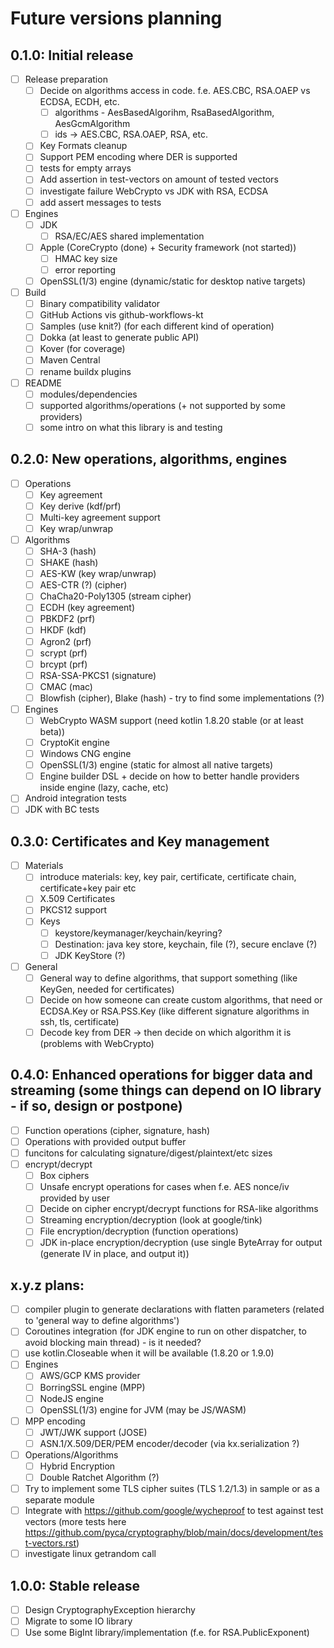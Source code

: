 # Future versions planning

## 0.1.0: Initial release

* [ ] Release preparation
    * [ ] Decide on algorithms access in code. f.e. AES.CBC, RSA.OAEP vs ECDSA, ECDH, etc.
        * [ ] algorithms - AesBasedAlgorihm, RsaBasedAlgorithm, AesGcmAlgorithm
        * [ ] ids -> AES.CBC, RSA.OAEP, RSA, etc.
    * [ ] Key Formats cleanup
    * [ ] Support PEM encoding where DER is supported
    * [ ] tests for empty arrays
    * [ ] Add assertion in test-vectors on amount of tested vectors
    * [ ] investigate failure WebCrypto vs JDK with RSA, ECDSA
    * [ ] add assert messages to tests

* [ ] Engines
    * [ ] JDK
        * [ ] RSA/EC/AES shared implementation
    * [ ] Apple (CoreCrypto (done) + Security framework (not started))
        * [ ] HMAC key size
        * [ ] error reporting
    * [ ] OpenSSL(1/3) engine (dynamic/static for desktop native targets)
* [ ] Build
    * [ ] Binary compatibility validator
    * [ ] GitHub Actions vis github-workflows-kt
    * [ ] Samples (use knit?) (for each different kind of operation)
    * [ ] Dokka (at least to generate public API)
    * [ ] Kover (for coverage)
    * [ ] Maven Central
    * [ ] rename buildx plugins
* [ ] README
    * [ ] modules/dependencies
    * [ ] supported algorithms/operations (+ not supported by some providers)
    * [ ] some intro on what this library is and testing

## 0.2.0: New operations, algorithms, engines

* [ ] Operations
    * [ ] Key agreement
    * [ ] Key derive (kdf/prf)
    * [ ] Multi-key agreement support
    * [ ] Key wrap/unwrap
* [ ] Algorithms
    * [ ] SHA-3 (hash)
    * [ ] SHAKE (hash)
    * [ ] AES-KW (key wrap/unwrap)
    * [ ] AES-CTR (?) (cipher)
    * [ ] ChaCha20-Poly1305 (stream cipher)
    * [ ] ECDH (key agreement)
    * [ ] PBKDF2 (prf)
    * [ ] HKDF (kdf)
    * [ ] Agron2 (prf)
    * [ ] scrypt (prf)
    * [ ] brcypt (prf)
    * [ ] RSA-SSA-PKCS1 (signature)
    * [ ] CMAC (mac)
    * [ ] Blowfish (cipher), Blake (hash) - try to find some implementations (?)
* [ ] Engines
    * [ ] WebCrypto WASM support (need kotlin 1.8.20 stable (or at least beta))
    * [ ] CryptoKit engine
    * [ ] Windows CNG engine
    * [ ] OpenSSL(1/3) engine (static for almost all native targets)
    * [ ] Engine builder DSL + decide on how to better handle providers inside engine (lazy, cache, etc)
* [ ] Android integration tests
* [ ] JDK with BC tests

## 0.3.0: Certificates and Key management

* [ ] Materials
    * [ ] introduce materials: key, key pair, certificate, certificate chain, certificate+key pair etc
    * [ ] X.509 Certificates
    * [ ] PKCS12 support
    * [ ] Keys
        * [ ] keystore/keymanager/keychain/keyring?
        * [ ] Destination: java key store, keychain, file (?), secure enclave (?)
        * [ ] JDK KeyStore (?)
* [ ] General
    * [ ] General way to define algorithms, that support something (like KeyGen, needed for certificates)
    * [ ] Decide on how someone can create custom algorithms, that need or ECDSA.Key or RSA.PSS.Key
      (like different signature algorithms in ssh, tls, certificate)
    * [ ] Decode key from DER -> then decide on which algorithm it is (problems with WebCrypto)

## 0.4.0: Enhanced operations for bigger data and streaming (some things can depend on IO library - if so, design or postpone)

* [ ] Function operations (cipher, signature, hash)
* [ ] Operations with provided output buffer
* [ ] funcitons for calculating signature/digest/plaintext/etc sizes
* [ ] encrypt/decrypt
    * [ ] Box ciphers
    * [ ] Unsafe encrypt operations for cases when f.e. AES nonce/iv provided by user
    * [ ] Decide on cipher encrypt/decrypt functions for RSA-like algorithms
    * [ ] Streaming encryption/decryption (look at google/tink)
    * [ ] File encryption/decryption (function operations)
    * [ ] JDK in-place encryption/decryption (use single ByteArray for output (generate IV in place, and output it))

## x.y.z plans:

* [ ] compiler plugin to generate declarations with flatten parameters (related to 'general way to define algorithms')
* [ ] Coroutines integration (for JDK engine to run on other dispatcher, to avoid blocking main thread) - is it needed?
* [ ] use kotlin.Closeable when it will be available (1.8.20 or 1.9.0)
* [ ] Engines
    * [ ] AWS/GCP KMS provider
    * [ ] BorringSSL engine (MPP)
    * [ ] NodeJS engine
    * [ ] OpenSSL(1/3) engine for JVM (may be JS/WASM)
* [ ] MPP encoding
    * [ ] JWT/JWK support (JOSE)
    * [ ] ASN.1/X.509/DER/PEM encoder/decoder (via kx.serialization ?)
* [ ] Operations/Algorithms
    * [ ] Hybrid Encryption
    * [ ] Double Ratchet Algorithm (?)
* [ ] Try to implement some TLS cipher suites (TLS 1.2/1.3) in sample or as a separate module
* [ ] Integrate with https://github.com/google/wycheproof to test against test vectors (more tests
  here https://github.com/pyca/cryptography/blob/main/docs/development/test-vectors.rst)
* [ ] investigate linux getrandom call

## 1.0.0: Stable release

* [ ] Design CryptographyException hierarchy
* [ ] Migrate to some IO library
* [ ] Use some BigInt library/implementation (f.e. for RSA.PublicExponent)
